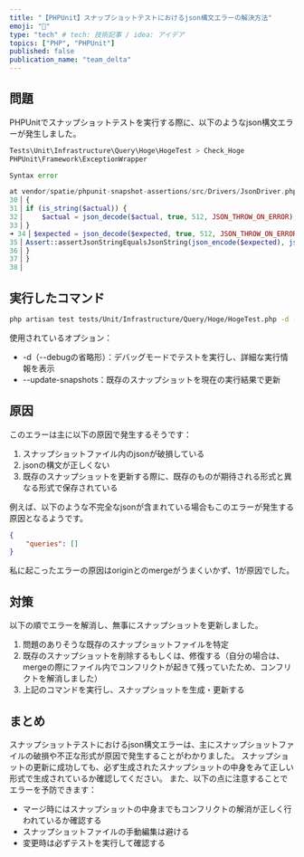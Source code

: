 ```yaml
---
title: "【PHPUnit】スナップショットテストにおけるjson構文エラーの解決方法"
emoji: "📌"
type: "tech" # tech: 技術記事 / idea: アイデア
topics: ["PHP", "PHPUnit"]
published: false
publication_name: "team_delta"
---
```

## 問題
PHPUnitでスナップショットテストを実行する際に、以下のようなjson構文エラーが発生しました。

```php
Tests\Unit\Infrastructure\Query\Hoge\HogeTest > Check_Hoge
PHPUnit\Framework\ExceptionWrapper

Syntax error

at vendor/spatie/phpunit-snapshot-assertions/src/Drivers/JsonDriver.php:34
30▕ {
31▕ if (is_string($actual)) {
32▕     $actual = json_decode($actual, true, 512, JSON_THROW_ON_ERROR);
33▕ }
➜ 34▕ $expected = json_decode($expected, true, 512, JSON_THROW_ON_ERROR);
35▕ Assert::assertJsonStringEqualsJsonString(json_encode($expected), json_encode($actual));
36▕ }
37▕ }
38▕
```

##  実行したコマンド
```bash
php artisan test tests/Unit/Infrastructure/Query/Hoge/HogeTest.php -d --update-snapshots
```
使用されているオプション：

- -d（--debugの省略形）：デバッグモードでテストを実行し、詳細な実行情報を表示
- --update-snapshots：既存のスナップショットを現在の実行結果で更新

## 原因
このエラーは主に以下の原因で発生するそうです：
1. スナップショットファイル内のjsonが破損している
2. jsonの構文が正しくない
3. 既存のスナップショットを更新する際に、既存のものが期待される形式と異なる形式で保存されている

例えば、以下のような不完全なjsonが含まれている場合もこのエラーが発生する原因となるようです。
```json
{
    "queries": []
}
```
私に起こったエラーの原因はoriginとのmergeがうまくいかず、1が原因でした。

## 対策
以下の順でエラーを解消し、無事にスナップショットを更新しました。
1. 問題のありそうな既存のスナップショットファイルを特定
2. 既存のスナップショットを削除するもしくは、修復する（自分の場合は、mergeの際にファイル内でコンフリクトが起きて残っていたため、コンフリクトを解消しました）
3. 上記のコマンドを実行し、スナップショットを生成・更新する

## まとめ
スナップショットテストにおけるjson構文エラーは、主にスナップショットファイルの破損や不正な形式が原因で発生することがわかりました。
スナップショットの更新に成功しても、必ず生成されたスナップショットの中身をみて正しい形式で生成されているか確認してください。
また、以下の点に注意することでエラーを予防できます：
- マージ時にはスナップショットの中身までもコンフリクトの解消が正しく行われているか確認する
- スナップショットファイルの手動編集は避ける
- 変更時は必ずテストを実行して確認する
